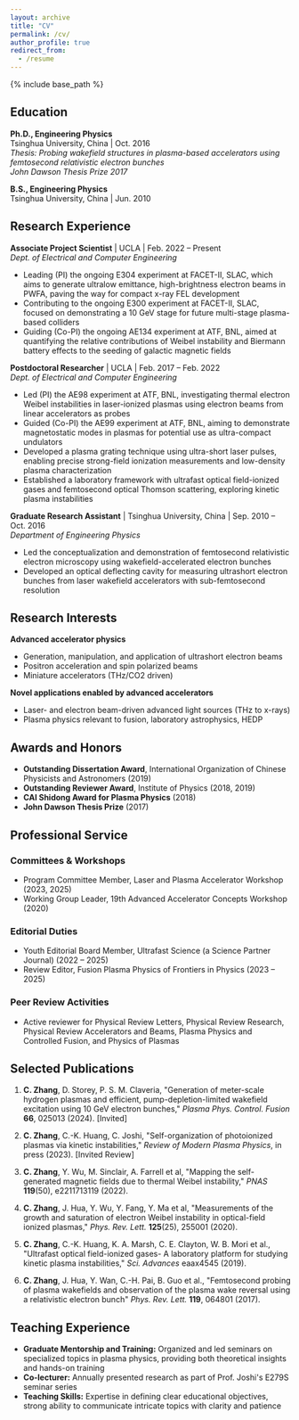 ```yaml
---
layout: archive
title: "CV"
permalink: /cv/
author_profile: true
redirect_from:
  - /resume
---
```


{% include base_path %}

## Education

**Ph.D., Engineering Physics**  
Tsinghua University, China | Oct. 2016  
*Thesis: Probing wakefield structures in plasma-based accelerators using femtosecond relativistic electron bunches*  
*John Dawson Thesis Prize 2017*

**B.S., Engineering Physics**  
Tsinghua University, China | Jun. 2010

## Research Experience

**Associate Project Scientist** | UCLA | Feb. 2022 – Present  
*Dept. of Electrical and Computer Engineering*
* Leading (PI) the ongoing E304 experiment at FACET-II, SLAC, which aims to generate ultralow emittance, high-brightness electron beams in PWFA, paving the way for compact x-ray FEL development
* Contributing to the ongoing E300 experiment at FACET-II, SLAC, focused on demonstrating a 10 GeV stage for future multi-stage plasma-based colliders
* Guiding (Co-PI) the ongoing AE134 experiment at ATF, BNL, aimed at quantifying the relative contributions of Weibel instability and Biermann battery effects to the seeding of galactic magnetic fields

**Postdoctoral Researcher** | UCLA | Feb. 2017 – Feb. 2022  
*Dept. of Electrical and Computer Engineering*
* Led (PI) the AE98 experiment at ATF, BNL, investigating thermal electron Weibel instabilities in laser-ionized plasmas using electron beams from linear accelerators as probes
* Guided (Co-PI) the AE99 experiment at ATF, BNL, aiming to demonstrate magnetostatic modes in plasmas for potential use as ultra-compact undulators
* Developed a plasma grating technique using ultra-short laser pulses, enabling precise strong-field ionization measurements and low-density plasma characterization
* Established a laboratory framework with ultrafast optical field-ionized gases and femtosecond optical Thomson scattering, exploring kinetic plasma instabilities

**Graduate Research Assistant** | Tsinghua University, China | Sep. 2010 – Oct. 2016  
*Department of Engineering Physics*
* Led the conceptualization and demonstration of femtosecond relativistic electron microscopy using wakefield-accelerated electron bunches
* Developed an optical deflecting cavity for measuring ultrashort electron bunches from laser wakefield accelerators with sub-femtosecond resolution

## Research Interests

**Advanced accelerator physics**
* Generation, manipulation, and application of ultrashort electron beams
* Positron acceleration and spin polarized beams
* Miniature accelerators (THz/CO2 driven)

**Novel applications enabled by advanced accelerators**
* Laser- and electron beam-driven advanced light sources (THz to x-rays)
* Plasma physics relevant to fusion, laboratory astrophysics, HEDP

## Awards and Honors

* **Outstanding Dissertation Award**, International Organization of Chinese Physicists and Astronomers (2019)
* **Outstanding Reviewer Award**, Institute of Physics (2018, 2019)
* **CAI Shidong Award for Plasma Physics** (2018)
* **John Dawson Thesis Prize** (2017)

## Professional Service

### Committees & Workshops
* Program Committee Member, Laser and Plasma Accelerator Workshop (2023, 2025)
* Working Group Leader, 19th Advanced Accelerator Concepts Workshop (2020)

### Editorial Duties
* Youth Editorial Board Member, Ultrafast Science (a Science Partner Journal) (2022 – 2025)
* Review Editor, Fusion Plasma Physics of Frontiers in Physics (2023 – 2025)

### Peer Review Activities
* Active reviewer for Physical Review Letters, Physical Review Research, Physical Review Accelerators and Beams, Plasma Physics and Controlled Fusion, and Physics of Plasmas

## Selected Publications
1. **C. Zhang**, D. Storey, P. S. M. Claveria, "Generation of meter-scale hydrogen plasmas and efficient, pump-depletion-limited wakefield excitation using 10 GeV electron bunches," *Plasma Phys. Control. Fusion* **66**, 025013 (2024). [Invited]

2. **C. Zhang**, C.-K. Huang, C. Joshi, "Self-organization of photoionized plasmas via kinetic instabilities," *Review of Modern Plasma Physics*, in press (2023). [Invited Review]

3. **C. Zhang**, Y. Wu, M. Sinclair, A. Farrell et al, "Mapping the self-generated magnetic fields due to thermal Weibel instability," *PNAS* **119**(50), e2211713119 (2022).

4. **C. Zhang**, J. Hua, Y. Wu, Y. Fang, Y. Ma et al, "Measurements of the growth and saturation of electron Weibel instability in optical-field ionized plasmas," *Phys. Rev. Lett.* **125**(25), 255001 (2020).

5. **C. Zhang**, C.-K. Huang, K. A. Marsh, C. E. Clayton, W. B. Mori et al., "Ultrafast optical field-ionized gases- A laboratory platform for studying kinetic plasma instabilities," *Sci. Advances* eaax4545 (2019).

6. **C. Zhang**, J. Hua, Y. Wan, C.-H. Pai, B. Guo et al., "Femtosecond probing of plasma wakefields and observation of the plasma wake reversal using a relativistic electron bunch" *Phys. Rev. Lett.* **119**, 064801 (2017).

## Teaching Experience

* **Graduate Mentorship and Training:** Organized and led seminars on specialized topics in plasma physics, providing both theoretical insights and hands-on training
* **Co-lecturer:** Annually presented research as part of Prof. Joshi's E279S seminar series
* **Teaching Skills:** Expertise in defining clear educational objectives, strong ability to communicate intricate topics with clarity and patience
